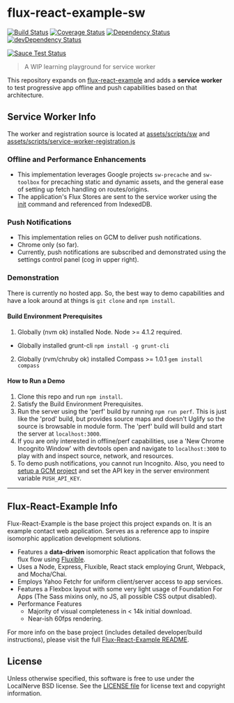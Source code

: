 # flux-react-example-sw

[![Build Status](https://secure.travis-ci.org/localnerve/flux-react-example-sw.svg?branch=master)](http://travis-ci.org/localnerve/flux-react-example-sw)
[![Coverage Status](https://coveralls.io/repos/localnerve/flux-react-example-sw/badge.svg?branch=master)](https://coveralls.io/r/localnerve/flux-react-example-sw?branch=master)
[![Dependency Status](https://david-dm.org/localnerve/flux-react-example-sw.svg)](https://david-dm.org/localnerve/flux-react-example-sw)
[![devDependency Status](https://david-dm.org/localnerve/flux-react-example-sw/dev-status.svg)](https://david-dm.org/localnerve/flux-react-example-sw#info=devDependencies)

[![Sauce Test Status](https://saucelabs.com/browser-matrix/localnerve.svg)](https://saucelabs.com/u/localnerve)

> A WIP learning playground for service worker

This repository expands on [flux-react-example](https://github.com/localnerve/flux-react-example) and adds a **service worker** to test progressive app offline and push capabilities based on that architecture.

## Service Worker Info
The worker and registration source is located at [assets/scripts/sw](/assets/scripts/sw) and [assets/scripts/service-worker-registration.js](/assets/scripts/service-worker-registration.js)

### Offline and Performance Enhancements
* This implementation leverages Google projects `sw-precache` and `sw-toolbox` for precaching static and dynamic assets, and the general ease of setting up fetch handling on routes/origins.
* The application's Flux Stores are sent to the service worker using the [init](/assets/scripts/sw/init/README.md) command and referenced from IndexedDB.

### Push Notifications
* This implementation relies on GCM to deliver push notifications.
* Chrome only (so far).
* Currently, push notifications are subscribed and demonstrated using the settings control panel (cog in upper right).

### Demonstration
There is currently no hosted app. So, the best way to demo capabilities and have a look around at things is `git clone` and `npm install`.

#### Build Environment Prerequisites
1. Globally (nvm ok) installed Node. Node >= 4.1.2 required.
  * Globally installed grunt-cli `npm install -g grunt-cli`
2. Globally (rvm/chruby ok) installed Compass >= 1.0.1 `gem install compass`

#### How to Run a Demo
1. Clone this repo and run `npm install`.
2. Satisfy the Build Environment Prerequisites.
3. Run the server using the 'perf' build by running `npm run perf`. This is just like the 'prod' build, but provides source maps and doesn't Uglify so the source is browsable in module form. The 'perf' build will build and start the server at `localhost:3000`.
4. If you are only interested in offline/perf capabilities, use a 'New Chrome Incognito Window' with devtools open and navigate to `localhost:3000` to play with and inspect source, network, and resources.
5. To demo push notifications, you cannot run Incognito. Also, you need to [setup a GCM project](https://developers.google.com/web/updates/2015/03/push-notifications-on-the-open-web#make-a-project-on-the-google-developer-console) and set the API key in the server environment variable `PUSH_API_KEY`.

------------------------------
## Flux-React-Example Info
Flux-React-Example is the base project this project expands on. It is an example contact web application. Serves as a reference app to inspire isomorphic application development solutions.

* Features a **data-driven** isomorphic React application that follows the flux flow using [Fluxible](https://github.com/yahoo/fluxible).
* Uses a Node, Express, Fluxible, React stack employing Grunt, Webpack, and Mocha/Chai.
* Employs Yahoo Fetchr for uniform client/server access to app services.
* Features a Flexbox layout with some very light usage of Foundation For Apps (The Sass mixins only, no JS, all possible CSS output disabled).
* Performance Features
  * Majority of visual completeness in < 14k initial download.
  * Near-ish 60fps rendering.

For more info on the base project (includes detailed developer/build instructions), please visit the full [Flux-React-Example README](https://github.com/localnerve/flux-react-example/blob/master/README.md).

## License

Unless otherwise specified, this software is free to use under the LocalNerve BSD license.
See the [LICENSE file][] for license text and copyright information.

[LICENSE file]: /LICENSE.md
